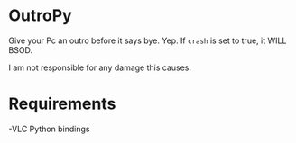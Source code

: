 # OutroPy

Give your Pc an outro before it says bye. Yep.
If ``crash`` is set to true, it WILL BSOD.

I am not responsible for any damage this causes.

# Requirements
-VLC Python bindings
